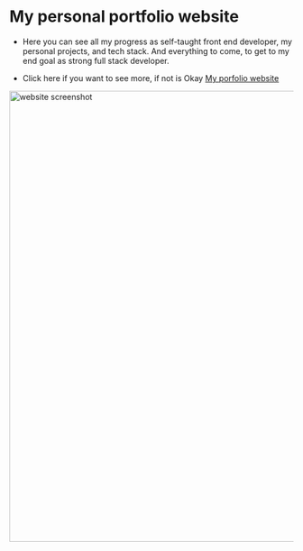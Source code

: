 # My personal portfolio website

- Here you can see all my progress as self-taught front end developer, my personal projects, and tech stack. And everything to come, to get to my end goal as strong full stack developer.

- Click here if you want to see more, if not is Okay [My porfolio website](https://ericpatricio.tech/)

<img src="images/website-screenshot.png" alt="website screenshot" width="800">